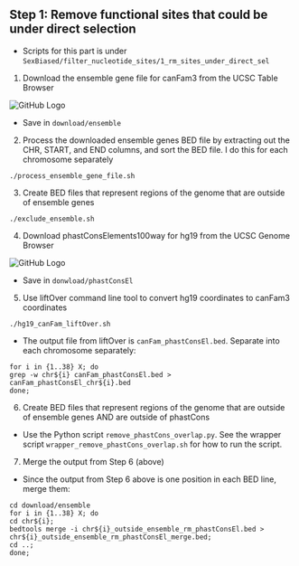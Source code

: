 ## Step 1: Remove functional sites that could be under direct selection
* Scripts for this part is under `SexBiased/filter_nucleotide_sites/1_rm_sites_under_direct_sel`

1. Download the ensemble gene file for canFam3 from the UCSC Table Browser

![GitHub Logo](https://github.com/tnphung/SexBiased/blob/master/pics/ensemble_UCSC.png)

* Save in `download/ensemble`

2. Process the downloaded ensemble genes BED file by extracting out the CHR, START, and END columns, and sort the BED file. I do this for each chromosome separately

```
./process_ensemble_gene_file.sh
```

3. Create BED files that represent regions of the genome that are outside of ensemble genes
```
./exclude_ensemble.sh
```
4. Download phastConsElements100way for hg19 from the UCSC Genome Browser

![GitHub Logo](https://github.com/tnphung/SexBiased/blob/master/pics/phastConsEl100way_hg19_UCSC.png)

* Save in `donwload/phastConsEl`

5. Use liftOver command line tool to convert hg19 coordinates to canFam3 coordinates
```
./hg19_canFam_liftOver.sh
```
* The output file from liftOver is `canFam_phastConsEl.bed`. Separate into each chromosome separately:
```
for i in {1..38} X; do
grep -w chr${i} canFam_phastConsEl.bed > canFam_phastConsEl_chr${i}.bed
done;
```

6. Create BED files that represent regions of the genome that are outside of ensemble genes AND are outside of phastCons
* Use the Python script `remove_phastCons_overlap.py`. See the wrapper script `wrapper_remove_phastCons_overlap.sh` for how to run the script.

7. Merge the output from Step 6 (above)
* Since the output from Step 6 above is one position in each BED line, merge them:

```
cd download/ensemble
for i in {1..38} X; do
cd chr${i};
bedtools merge -i chr${i}_outside_ensemble_rm_phastConsEl.bed > chr${i}_outside_ensemble_rm_phastConsEl_merge.bed;
cd ..;
done;
```

